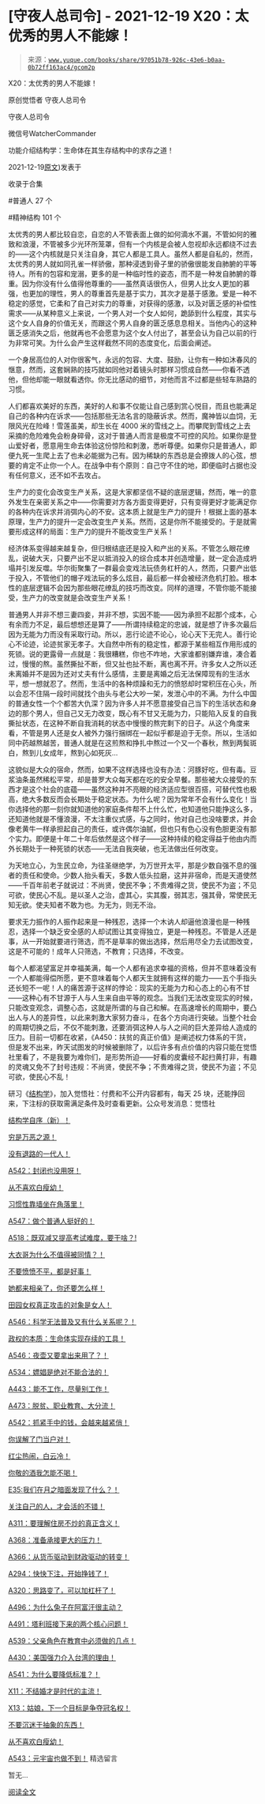 # [守夜人总司令] - 2021-12-19 X20：太优秀的男人不能嫁！

> 来源：[`www.yuque.com/books/share/97051b78-926c-43e6-b0aa-0b72ff163ac4/gcom2p`](https://www.yuque.com/books/share/97051b78-926c-43e6-b0aa-0b72ff163ac4/gcom2p)



X20：太优秀的男人不能嫁！ 

原创觉悟者 守夜人总司令 

守夜人总司令 

微信号WatcherCommander 

功能介绍结构学：生命体在其生存结构中的求存之道！ 

2021-12-19[原文](https://mp.weixin.qq.com/s?__biz=MzAxNDk1NjI2Mw==&mid=2247487659&idx=1&sn=48282765daf6ff8ec66e20f495c01bef&chksm=9b8a3323acfdba35ac55127644737fe2fde75b00bd5b7cae10b844c4b32dfafb36d7ea4c38f4#rd))发表于 

收录于合集 

#普通人 27 个 

#精神结构 101 个 

太优秀的男人都比较自恋，自恋的人不管表面上做的如何滴水不漏，不管如何的雅致和浪漫，不管被多少光环所笼罩，但有一个内核是会被人忽视却永远都绕不过去的——这个内核就是只关注自身，其它人都是工具人。虽然人都是自私的，然而，太优秀的男人就如同孔雀一样骄傲，那种浸透到骨子里的骄傲很能发自肺腑的平等待人。所有的包容和宠溺，更多的是一种临时性的姿态，而不是一种发自肺腑的尊重。因为你没有什么值得他尊重的——虽然真话很伤人，但男人比女人更加的慕强，也更加的理性，男人的尊重首先是基于实力，其次才是基于感激。爱是一种不稳定的感觉，它柔和了自己对实力的尊重，对获得的感激，以及对匮乏感的补偿性需求——从某种意义上来说，一个男人对一个女人如何，跪舔到什么程度，其实与这个女人自身的价值无关，而跟这个男人自身的匮乏感息息相关。当他内心的这种匮乏感消失之后，他就再也不会愿意为这个女人付出了，甚至会认为自己以前的行为非常可笑。为什么会产生这样截然不同的态度变化，后面会阐述。 

一个身居高位的人对你很客气，永远的包容、大度、鼓励，让你有一种如沐春风的惬意，然而，这套娴熟的技巧就如同他对着镜头时那样习惯成自然——你看不透他，但他却能一眼就看透你。你无比感动的细节，对他而言不过都是些轻车熟路的习惯。 

人们都喜欢美好的东西，美好的人和事不仅能让自己感到赏心悦目，而且也能满足自己的各种内在诉求——包括那些无法名言的隐蔽诉求。然而，魔神皆以血饲，无限风光在险峰！雪莲虽美，却生长在 4000 米的雪线之上。而攀爬到雪线之上去采摘的危险难免会粉身碎骨，这对于普通人而言是极度不可控的风险。如果你是登山爱好者，愿意用生命去体验这份惊险和刺激，悉听尊便。如果你只是普通人，即便九死一生爬上去了也未必能据为己有。因为稀缺的东西总是会撩拨人的心弦，想要的肯定不止你一个人。在战争中有个原则：自己守不住的地，即便临时占据也没有任何意义，还不如不去攻占。 

生产力的变化会改变生产关系，这是大家都坚信不疑的底层逻辑，然而，唯一的意外发生在亲密关系之中——你需要对方各方面变得更好，只有变得更好才能满足你的各种内在诉求并消弭内心的不安。这本质上就是生产力的提升！根据上面的基本原理，生产力的提升一定会改变生产关系。然而，这是你所不能接受的。于是就需要形成这样的局面：生产力的提升不能改变生产关系！ 

经济体系变得越来越复杂，但归根结底还是投入和产出的关系。不管怎么眼花缭乱，说破大天，只要产出不足以抵消投入的综合成本并创造增量，就一定会造成坍塌并引发反噬。华尔街聚集了一群最会变戏法玩债务杠杆的人，然而，只要产出低于投入，不管他们的帽子戏法玩的多么炫目，最后都一样会被经济危机打脸。根本性的底层逻辑不会因为那些眼花缭乱的技巧而改变。同样的道理，不管你能不能接受，生产力的改变就是会改变生产关系！ 

普通男人并非不想三妻四妾，并非不想，实因不能——因为承担不起那个成本，心有余而力不足，最后想想还是算了——所谓持续稳定的忠诚，就是想了许多次最后因为无能为力而没有采取行动。所以，恶行论迹不论心，论心天下无完人。善行论心不论迹，论迹贫家无孝子。大自然中所有的稳定性，都源于某些相互作用形成的死锁。说的更露骨一点就是：我很糟糕，你也不咋地，大家谁都别嫌弃谁，凑合着过，慢慢的熬。虽然撕扯不断，但又扯也扯不断，离也离不开。许多女人之所以还未离婚并不是因为还对丈夫有什么感情，主要是离婚之后无法保障现有的生活水平，想一想就忍了。然而，生活中的各种烦躁和无力的愤怒却时常积压在心头，所以会忍不住隔一段时间就找个由头与老公大吵一架，发泄心中的不满。为什么中国的普通女性一个个都苦大仇深？因为许多人并不愿意接受自己当下的生活状态和身边的那个男人，但自己又无力改变，既心有不甘又无能为力，只能陷入反复的自我撕扯状态，在这种不断自我消耗的状态中慢慢的熬完剩下的日子。从这个角度来看，不管是男人还是女人被外力强行捆绑在一起似乎都是迫于无奈。所以，生活如同中药越熬越苦，普通人就是在这煎熬和挣扎中熬过一个又一个春秋，熬到两鬓斑白，熬到儿女成年，熬到心如死灰… 

这貌似是大众的宿命，然而，如果不这样选择也没有办法：河豚好吃，但有毒。豆浆油条虽然稀松平常，却是普罗大众每天都在吃的安全早餐。那些被大众接受的东西才是这个社会的底蕴——虽然这种并不亮眼的经济适应型很百搭，可替代性也极高，绝大多数反而会长期处于稳定状态。为什么呢？因为常年不会有什么变化！当你选择他的那一刻你就知道他的家庭条件帮不上什么忙，也知道他只能挣这么多，还知道他就是不懂浪漫，不太注重仪式感，与之同时，他对自己也没啥要求，并会像老黄牛一样承担起自己的责任，或许偶尔油腻，但也只有色心没有色胆更没有那个实力。即便是十年二十年后依然是这个样子——这种持续的稳定得益于他由内而外长期处于一种死锁的状态——无法自我突破，也无法做出任何改变。 

为天地立心，为生民立命，为往圣继绝学，为万世开太平，那是少数自强不息的强者的责任和使命。少数人抬头看天，多数人低头拉磨，这并非宿命，而是天道使然——千百年前老子就说过：不尚贤，使民不争；不贵难得之货，使民不为盗；不见可欲，使民心不乱。是以圣人之治，虚其心，实其腹，弱其志，强其骨，常使民无知无欲。使夫知者不敢为也。为无为，则无不治。 

要求无力振作的人振作起来是一种残忍，选择一个木讷人却逼他浪漫也是一种残忍，选择一个缺乏安全感的人却试图让其变得独立，更是一种残忍。不管是人还是事，从一开始就要进行筛选，而不是草率的做出选择，然后用尽全力去试图改变，这是不可能的！成年人只筛选，不教育；只选择，不改变。 

每个人都渴望富足并幸福美满，每一个人都有追求幸福的资格，但并不意味着没有一个人都能得偿所愿，更不意味着每个人都天生就拥有这样的能力——五个手指头还长短不一呢！人的痛苦源于这样的悖论：现实的无能为力和心态上的心有不甘——这种心有不甘源于人与人生来自由平等的观念。当我们无法改变现实的时候，只能改变观念，调整心态，这就是所谓的与自己和解。在高速增长的周期中，要凸出人与人的差异性，以此来刺激大家努力奋斗，在各个方向进行突破。当整个社会的周期切换之后，不仅不能刺激，还要消弭这种人与人之间的巨大差异给人造成的压力。目前一切都在收紧，《A450：扶贫的真正价值》是阐述权力体系的干货，但是发不出来，昨天试图发的时候被删除了，以后许多有点价值的内容只能在觉悟社里看了，不是我要为难你们，是形势所迫——好看的皮囊经不起扫黄打非，有趣的灵魂又免不了封号违规：不尚贤，使民不争；不贵难得之货，使民不为盗；不见可欲，使民心不乱！ 

研习《[结构学](https://mp.weixin.qq.com/mp/appmsgalbum?action=getalbum&album_id=1318317199878225920&__biz=MzAxNDk1NjI2Mw==#wechat_redirect)》，加入觉悟社：付费和不公开内容都有，每天 25 块，还能挣回来，下注标的获取需满足条件及时查看更新。公众号发消息：觉悟社  

<ne-card data-card-name="image" data-card-type="inline" id="r3jN6" data-event-boundary="card" style="color: rgb(51, 51, 51);">

[结构学自序（新）！](http://mp.weixin.qq.com/s?__biz=MzIzMDYwOTM0Mg==&mid=2247485283&idx=1&sn=aa2b8554b8e5040f8f959636feaa06a3&chksm=e8b19fb2dfc616a430aa381b8da0815311244e694a69809cd92d0602ac34cfe5f1f419b3745e&scene=21#wechat_redirect) 

[穷是万恶之源！](http://mp.weixin.qq.com/s?__biz=MzAxNDk1NjI2Mw==&mid=2247483823&idx=1&sn=e54ebe9891b302dc0bf1815c76ccf8b7&chksm=9b8a2227acfdab31a05e273addd9159d4b8263d58d3c58bf214841c8189157519719c3427306&scene=21#wechat_redirect) 

[没有退路的一代人！](http://mp.weixin.qq.com/s?__biz=MzAxNDk1NjI2Mw==&mid=2247486533&idx=1&sn=a0d5cce0656aad467148e0642eb85a00&chksm=9b8a2fcdacfda6db79857186e953a089baf1fb678b2b071cf101c5a26e7fb9768474c94243ca&scene=21#wechat_redirect) 

[A542：封闭也没用呀！](http://mp.weixin.qq.com/s?__biz=MzAxNDk1NjI2Mw==&mid=2247487620&idx=1&sn=8e1353152e650b72e735ceb1b2f2dd1d&chksm=9b8a330cacfdba1a31a1d6271bd8cf08701ca1a18406d2605bc48404fe9ca2f4fa78d5501bc7&scene=21#wechat_redirect) 

[从不喜欢白瘦幼！](http://mp.weixin.qq.com/s?__biz=MzAxNDk1NjI2Mw==&mid=2247487612&idx=1&sn=0e185f9ece207fb397565812fd6bcd9e&chksm=9b8a33f4acfdbae2477b51f9ce494aaf36bb779f8911e41cdde6f96c71a3b2d708feaa1d4d18&scene=21#wechat_redirect) 

[习惯性靠墙坐在角落里！](http://mp.weixin.qq.com/s?__biz=MzAxNDk1NjI2Mw==&mid=2247487609&idx=1&sn=08068cfce108617e4a41d0c813ce131d&chksm=9b8a33f1acfdbae7a578b59c045f6336afe6ed1f2fcd7a0b38c0279078002f04767e391f4f18&scene=21#wechat_redirect) 

[A547：做个普通人挺好的！](http://mp.weixin.qq.com/s?__biz=MzAxNDk1NjI2Mw==&mid=2247487656&idx=1&sn=829631501f55233a5505d61fe990c731&chksm=9b8a3320acfdba360477b5f1e528c337ed849efb0a22e1579aa994b4b97916b09033124f68c1&scene=21#wechat_redirect) 

[A518：既双减又提高考试难度，要干啥？!](http://mp.weixin.qq.com/s?__biz=MzIzMDYwOTM0Mg==&mid=2247486528&idx=1&sn=837ef39e3c0b47ac84d5096690555ae7&chksm=e8b19491dfc61d87292daf575c1e7c95b3f0543f313b65c7ad4ab369603833704304ec7451d7&scene=21#wechat_redirect) 

[大衣哥为什么不值得被同情？！](http://mp.weixin.qq.com/s?__biz=MzAxNDk1NjI2Mw==&mid=2247487598&idx=1&sn=96df866800e5e546b2e945af60227ed4&chksm=9b8a33e6acfdbaf061f8713492ddd97b05e91e9bd566c4aa7d5e4f58b4395346513ec9f12eec&scene=21#wechat_redirect) 

[不要愤愤不平，都是好事！](http://mp.weixin.qq.com/s?__biz=MzAxNDk1NjI2Mw==&mid=2247487130&idx=1&sn=b21138d85455f5692aaf039038c78342&chksm=9b8a2d12acfda404a2b67fe4d446ee0f2805ad64a8b8004902934600fd731191e140df6ac19a&scene=21#wechat_redirect) 

[她都来相亲了，你还要怎么样！](http://mp.weixin.qq.com/s?__biz=MzAxNDk1NjI2Mw==&mid=2247486952&idx=1&sn=698aec6916d2eca5e758c25c4c634346&chksm=9b8a2e60acfda776b80a4f2f0d5c2fe4921fc821cdf029fa9d2fdc52fd708fc5a0b980d5d3d0&scene=21#wechat_redirect) 

[田园女权真正攻击的对象是女人！](http://mp.weixin.qq.com/s?__biz=MzIzMDYwOTM0Mg==&mid=2247486412&idx=1&sn=5dd3e8b2a759838d739e6d61ebab2eab&chksm=e8b1931ddfc61a0bf6f81cd2a9a9232ea8ce86528a8eea66c6635180e8678b819ebb38b4cb86&scene=21#wechat_redirect) 

[A546：科学无法普及又有什么关系呢？！](http://mp.weixin.qq.com/s?__biz=MzAxNDk1NjI2Mw==&mid=2247487652&idx=1&sn=6f0542b4b8d08dc05ccc9bc4c99a0f29&chksm=9b8a332cacfdba3af82ebacc2984582b118b8bb4eccb9a0fa252e8cacd5ec29759cd0739259a&scene=21#wechat_redirect) 

[政权的本质：生命体实现存续的工具！](http://mp.weixin.qq.com/s?__biz=MzAxNDk1NjI2Mw==&mid=2247487554&idx=1&sn=df20affabcac7b2df7d871c27735ed1e&chksm=9b8a33caacfdbadc411427ed1ab7cdbde4c133aae2bc35242a5c913540dd3bf497640e526194&scene=21#wechat_redirect) 

[A546：夜壶又要拿出来用了？！](http://mp.weixin.qq.com/s?__biz=MzAxNDk1NjI2Mw==&mid=2247487487&idx=1&sn=1899dc61b52e00ef53fee2fece6fa9e6&chksm=9b8a2c77acfda561dd78f8a9d41ca8f6b604b1410e246bd38451bc63aab7e1b0840d3e7c9e9b&scene=21#wechat_redirect) 

[A534：嫖娼是绝对不能合法的！](http://mp.weixin.qq.com/s?__biz=MzAxNDk1NjI2Mw==&mid=2247487431&idx=1&sn=78d93492fa71d19501c95eb11e0ea99f&chksm=9b8a2c4facfda559eeb7bffa822a9715b1945a9e9c4f8beaf9d00b8acb0e2cc0b05a63feafaf&scene=21#wechat_redirect) 

[A443：能不工作，尽量别工作！](http://mp.weixin.qq.com/s?__biz=MzAxNDk1NjI2Mw==&mid=2247486794&idx=1&sn=8621689fcbb0f44c38ab2e8065c54a3d&chksm=9b8a2ec2acfda7d4c55afac9ee027871f7a81338e2da399b1908202c54cc8496ca077748f5a7&scene=21#wechat_redirect) 

[A473：脱贫、职业教育、大分流！](http://mp.weixin.qq.com/s?__biz=MzIzMDYwOTM0Mg==&mid=2247486053&idx=1&sn=813ce406173ba4c47dd4500ec026a6da&chksm=e8b192b4dfc61ba243267b483d16f60aaeed76ece21adde38b4de1597140df83fceea028a6f5&scene=21#wechat_redirect) 

[A542：抓紧手中的钱，会越来越紧俏！](http://mp.weixin.qq.com/s?__biz=MzIzMDYwOTM0Mg==&mid=2247486640&idx=1&sn=a96afa7d2b698e33240735ea8d7671f7&chksm=e8b19461dfc61d77a4afce11ecc7558b8d7ff5d495a78bcb609e3eed5c70bcbed5f3d6a66023&scene=21#wechat_redirect) 

[你误解了门当户对！](http://mp.weixin.qq.com/s?__biz=MzAxNDk1NjI2Mw==&mid=2247486972&idx=1&sn=374297ef4332b1dc1c96c6e2f10e3212&chksm=9b8a2e74acfda762739dd58bec2cabe8b8d44717705d356953b94089dacb9225f702d4f76b31&scene=21#wechat_redirect) 

[红尘热闹，白云冷！](http://mp.weixin.qq.com/s?__biz=MzAxNDk1NjI2Mw==&mid=2247486913&idx=1&sn=6b387c24eb6d5e30ed150e13eded77a1&chksm=9b8a2e49acfda75fdfcfe0a7770792cdd85568a9ecb1bd9b67508b29df853aaba08bf27356d5&scene=21#wechat_redirect) 

[你敬的酒我怎能不喝！](http://mp.weixin.qq.com/s?__biz=MzIzMDYwOTM0Mg==&mid=2247486456&idx=1&sn=7d6377d84f511b80179c5e7648494d6e&chksm=e8b19329dfc61a3f9b91b5b43dbd1a6eea293a02cd80b96aeb6dd1930f7f2c93fd33c0e3b2f3&scene=21#wechat_redirect) 

[E35:我们在月之暗面发现了什么？！](http://mp.weixin.qq.com/s?__biz=MzIzMDYwOTM0Mg==&mid=2247486632&idx=1&sn=170aeff87eb36dce354c8b2437f4b27f&chksm=e8b19479dfc61d6f08e6492954a528f20387fe2fa925747cf2b504d2bc69084f24495e972e41&scene=21#wechat_redirect) 

[关注自己的人，才会活的不错！](http://mp.weixin.qq.com/s?__biz=MzIzMDYwOTM0Mg==&mid=2247485305&idx=1&sn=c719ea57e5c3320c2e2629dd9a7b44e9&chksm=e8b19fa8dfc616be5fa3f8141ea0aa63d5e1335657ed97e62c1086c41eba29effe58e0c8e9dc&scene=21#wechat_redirect) 

[A311：要理解住房不炒的真正含义！](http://mp.weixin.qq.com/s?__biz=MzIzMDYwOTM0Mg==&mid=2247484959&idx=1&sn=090583ec50bfd9febec1de463c2672f6&chksm=e8b19ecedfc617d8629080f6745c8de013cfe875de26eef6767b2d5c10782650223ed15f807b&scene=21#wechat_redirect) 

[A368：准备承接更大的压力！](http://mp.weixin.qq.com/s?__biz=MzIzMDYwOTM0Mg==&mid=2247485369&idx=1&sn=2667c5f16cee9442898e6e5841394ceb&chksm=e8b19f68dfc6167e4e104d37c61b859327f4b8ce37941da84bd412d3e27bb4a51c7dee8e1a7a&scene=21#wechat_redirect) 

[A366：从货币驱动到财政驱动的转变！](http://mp.weixin.qq.com/s?__biz=MzIzMDYwOTM0Mg==&mid=2247485347&idx=1&sn=a916df57ddc7230366719fbecc6c1704&chksm=e8b19f72dfc61664fd99844bfe3ffffb5d6f088807c84d99f11ddbc7410b2eed67bc4c615d53&scene=21#wechat_redirect) 

[A294：快快下注，开始挣钱了！](http://mp.weixin.qq.com/s?__biz=MzIzMDYwOTM0Mg==&mid=2247484849&idx=1&sn=5485cd1d6c511e883e25b0c7dd9e2e3e&chksm=e8b19d60dfc614764ffc8405dccf5b8120b31988f3c1cee74e384c06f0e39c3c81bef8263c3d&scene=21#wechat_redirect) 

[A320：思路变了，可以加杠杆了！](http://mp.weixin.qq.com/s?__biz=MzIzMDYwOTM0Mg==&mid=2247485041&idx=1&sn=add2174fa42806f885a456a072ee4fee&chksm=e8b19ea0dfc617b6734e013f780112fdd88f28ad5312ce423fea1d75da4c3757660dab175208&scene=21#wechat_redirect) 

[A496：为什么兔子在阿富汗很主动？](http://mp.weixin.qq.com/s?__biz=MzIzMDYwOTM0Mg==&mid=2247486278&idx=1&sn=40d09857088bebd3c70bec1c7a500f06&chksm=e8b19397dfc61a810125242c8e395330f934390eb50bd54053ecd3f31ddc91de4e429c0f693a&scene=21#wechat_redirect) 

[A491：塔利班接下来的两个核心问题！](http://mp.weixin.qq.com/s?__biz=MzIzMDYwOTM0Mg==&mid=2247486219&idx=1&sn=8f77517f0244ba31f7eb28e2676e17cd&chksm=e8b193dadfc61acc6d9e6029653aac696f132efc24d3b28f983ba8e4ada269ac887e6165d837&scene=21#wechat_redirect) 

[A539：父亲角色在教育中必须做的几点！](http://mp.weixin.qq.com/s?__biz=MzAxNDk1NjI2Mw==&mid=2247487582&idx=1&sn=f4bac1092e8f45f6a86e662d8a68d556&chksm=9b8a33d6acfdbac0b4e01232406db5e9a315180b66b1bc830f17231f167d515d33408ff727b6&scene=21#wechat_redirect) 

[A430：美国强力介入台湾的理由！](http://mp.weixin.qq.com/s?__biz=MzIzMDYwOTM0Mg==&mid=2247486587&idx=1&sn=e14d4403bb13c441596f09add1b5f27c&chksm=e8b194aadfc61dbcab0c1d70249910161f8c77b0163ac8278dfe5c2f817d2bb2a3ac3e7ddf89&scene=21#wechat_redirect) 

[A541：为什么要降低标准？！](http://mp.weixin.qq.com/s?__biz=MzAxNDk1NjI2Mw==&mid=2247487621&idx=1&sn=f429046c9b1760d8d45ee7c759a3d5da&chksm=9b8a330dacfdba1bf16d516acacfddf4492f721d14504ed52e1049013a54819e6ee778c93097&scene=21#wechat_redirect) 

[X11：不结婚才是时代的主流！](http://mp.weixin.qq.com/s?__biz=MzAxNDk1NjI2Mw==&mid=2247487535&idx=1&sn=5d229e0d87a0acb3db07c098f4aa606c&chksm=9b8a33a7acfdbab1bb37e4efe94ec13d8d8bbe94cd25a6689f5f316dc75bdbb1469463ce2446&scene=21#wechat_redirect) 

[X13：姑娘，下一个目标是争夺冠名权！](http://mp.weixin.qq.com/s?__biz=MzAxNDk1NjI2Mw==&mid=2247487532&idx=1&sn=543e4e8c2063c62c48def85204f0a6ef&chksm=9b8a33a4acfdbab2535686b2a135a56c146816d8d692e946d51f4422e5caf2aca3e2260b40f9&scene=21#wechat_redirect) 

[不要沉迷于抽象的东西！](http://mp.weixin.qq.com/s?__biz=MzAxNDk1NjI2Mw==&mid=2247487527&idx=1&sn=e24c2dd98e5f9883c8dce2a1e7bb80df&chksm=9b8a33afacfdbab921e90b3eafc3618176a35da53c53bb51f2ef2f9a98e87d05949a4b0ad69b&scene=21#wechat_redirect) 

[从不喜欢白瘦幼！](http://mp.weixin.qq.com/s?__biz=MzAxNDk1NjI2Mw==&mid=2247487612&idx=1&sn=0e185f9ece207fb397565812fd6bcd9e&chksm=9b8a33f4acfdbae2477b51f9ce494aaf36bb779f8911e41cdde6f96c71a3b2d708feaa1d4d18&scene=21#wechat_redirect) 

[A543：元宇宙也做不到！](http://mp.weixin.qq.com/s?__biz=MzAxNDk1NjI2Mw==&mid=2247487476&idx=1&sn=2e2f159d365f00117f8fd47d3ca062f9&chksm=9b8a2c7cacfda56a80b9243d42bc5faabe4622c27fb4f3edad16ca5de7242a9c1345056ee461&scene=21#wechat_redirect) <ne-h3 id="FASfy" data-lake-id="FASfy"><ne-heading-ext><ne-heading-anchor></ne-heading-anchor><ne-heading-fold></ne-heading-fold></ne-heading-ext><ne-heading-content>精选留言</ne-heading-content></ne-h3> 

暂无... 

[阅读全文](https://mp.weixin.qq.com/s/nIdk03JhgbTU-TDXQQQ39A#rd)</ne-card>